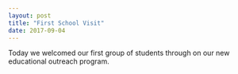 ```yaml
---
layout: post
title: "First School Visit"
date: 2017-09-04
---
```


Today we welcomed our first group of students through on our new educational
outreach program.


